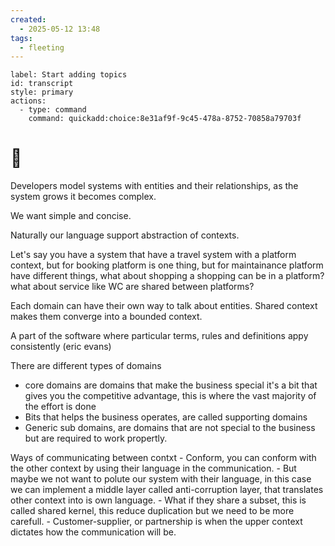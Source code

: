 ```yaml
---
created:
  - 2025-05-12 13:48
tags:
  - fleeting
---
```

```meta-bind-button
label: Start adding topics
id: transcript
style: primary
actions:
  - type: command
    command: quickadd:choice:8e31af9f-9c45-478a-8752-70858a79703f

```
# 🔷 
Developers model systems with entities and their relationships, as the system grows it becomes complex.

We want simple and concise.

Naturally our language support abstraction of contexts.

Let's say you have a system that have a travel system with a platform context, but for booking platform is one thing, but for maintainance platform have different things, what about shopping a shopping can be in a platform? what about service like WC are shared between platforms?

Each domain can have their own way to talk about entities. Shared context makes them converge into a bounded context.

A part of the software where particular terms, rules and definitions appy consistently (eric evans)

There are different types of domains

- core domains are domains that make the business special it's a bit that gives you the competitive advantage, this is where the vast majority of the effort is done
- Bits that helps the business operates, are called supporting domains
- Generic sub domains, are domains that are not special to the business but are required to work propertly.

Ways of communicating between contxt
    - Conform, you can conform with the other context by using their language in the communication.
    - But maybe we not want to polute our system with their language, in this case we can implement a middle layer called anti-corruption layer, that translates other context into is own language.
    - What if they share a subset, this is called shared kernel, this reduce duplication but we need to be more carefull.
    - Customer-supplier, or partnership is when the upper context dictates how the communication will be.


